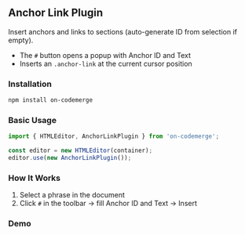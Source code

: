 ## Anchor Link Plugin

Insert anchors and links to sections (auto-generate ID from selection if empty).

- The `#` button opens a popup with Anchor ID and Text
- Inserts an `.anchor-link` at the current cursor position

### Installation

```bash
npm install on-codemerge
```

### Basic Usage

```javascript
import { HTMLEditor, AnchorLinkPlugin } from 'on-codemerge';

const editor = new HTMLEditor(container);
editor.use(new AnchorLinkPlugin());
```

### How It Works

1) Select a phrase in the document
2) Click `#` in the toolbar → fill Anchor ID and Text → Insert

### Demo

<script setup>
import EditorComponent from '../components/EditorComponent.vue';
</script>

<EditorComponent :activePlugins="['AnchorLinkPlugin']" />


